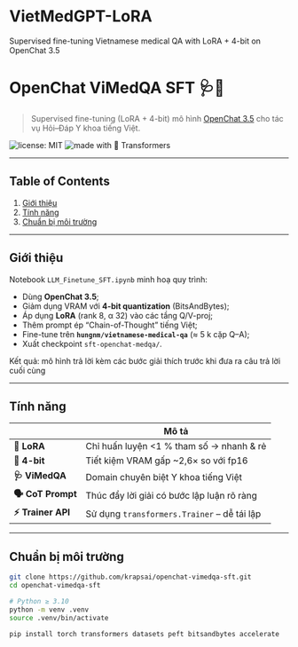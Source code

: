# VietMedGPT-LoRA
Supervised fine-tuning Vietnamese medical QA with LoRA + 4-bit on OpenChat 3.5

# OpenChat ViMedQA SFT 🩺🦙

> Supervised fine-tuning (LoRA + 4-bit) mô hình [OpenChat 3.5](https://huggingface.co/openchat) cho tác vụ Hỏi–Đáp Y khoa tiếng Việt.

![license: MIT](https://img.shields.io/badge/license-MIT-blue.svg)
![made with 🤗 Transformers](https://img.shields.io/badge/🤗%20Transformers-%F0%9F%A4%97-ff69b4)

---

## Table of Contents
1. [Giới thiệu](#giới-thiệu)
2. [Tính năng](#tính-năng)
3. [Chuẩn bị môi trường](#chuẩn-bị-môi-trường)


---

## Giới thiệu
Notebook `LLM_Finetune_SFT.ipynb` minh hoạ quy trình:
* Dùng **OpenChat 3.5**;
* Giảm dụng VRAM với **4-bit quantization** (BitsAndBytes);
* Áp dụng **LoRA** (rank 8, α 32) vào các tầng Q/V-proj;
* Thêm prompt ép “Chain-of-Thought” tiếng Việt;
* Fine-tune trên **`hungnm/vietnamese-medical-qa`** (≈ 5 k cặp Q–A);
* Xuất checkpoint `sft-openchat-medqa/`.

Kết quả: mô hình trả lời kèm các bước giải thích trước khi đưa ra câu trả lời cuối cùng

---

## Tính năng
| | Mô tả |
|---|---|
| **🔧 LoRA** | Chỉ huấn luyện <1 % tham số → nhanh & rẻ |
| **🧮 4-bit** | Tiết kiệm VRAM gấp ~2,6× so với fp16 |
| **🩺 ViMedQA** | Domain chuyên biệt Y khoa tiếng Việt |
| **🗣️ CoT Prompt** | Thúc đẩy lời giải có bước lập luận rõ ràng |
| **⚡ Trainer API** | Sử dụng `transformers.Trainer` – dễ tái lập |

---

## Chuẩn bị môi trường

```bash
git clone https://github.com/krapsai/openchat-vimedqa-sft.git
cd openchat-vimedqa-sft

# Python ≥ 3.10
python -m venv .venv
source .venv/bin/activate

pip install torch transformers datasets peft bitsandbytes accelerate
